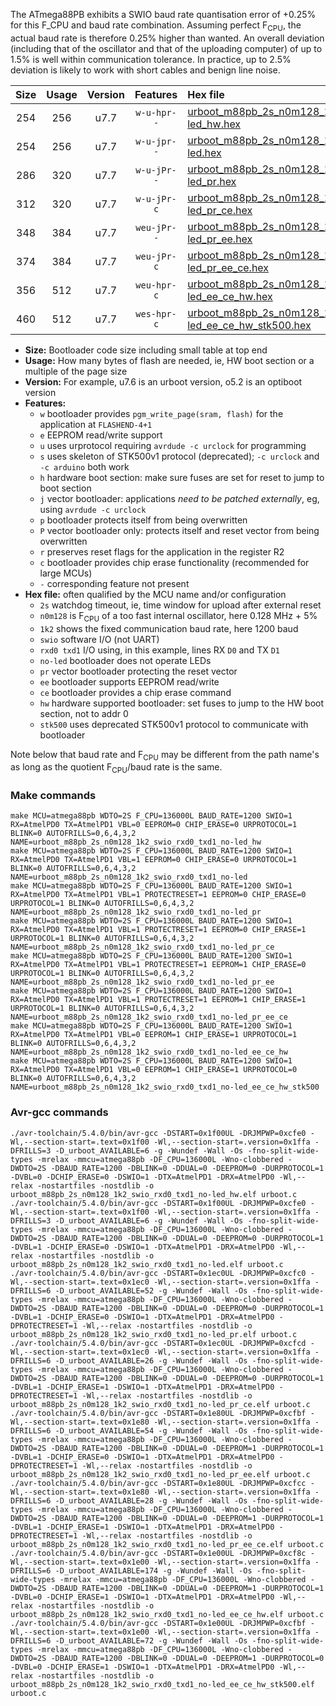 The ATmega88PB exhibits a SWIO baud rate quantisation error of +0.25% for this F_CPU and baud rate combination. Assuming perfect F<sub>CPU</sub>, the actual baud rate is therefore 0.25% higher than wanted. An overall deviation (including that of the oscillator and that of the uploading computer) of up to 1.5% is well within communication tolerance. In practice, up to 2.5% deviation is likely to work with short cables and benign line noise.

|Size|Usage|Version|Features|Hex file|
|:-:|:-:|:-:|:-:|:--|
|254|256|u7.7|`w-u-hpr--`|[urboot_m88pb_2s_n0m128_1k2_swio_rxd0_txd1_no-led_hw.hex](https://raw.githubusercontent.com/stefanrueger/urboot.hex/main/mcus/atmega88pb/watchdog_2_s/internal_oscillator_n%2B6.25%25/%2B0m128000_hz/%2B%2B%2B1k2_baud/uart0_rxd0_txd1/no-led/urboot_m88pb_2s_n0m128_1k2_swio_rxd0_txd1_no-led_hw.hex)|
|254|256|u7.7|`w-u-jpr--`|[urboot_m88pb_2s_n0m128_1k2_swio_rxd0_txd1_no-led.hex](https://raw.githubusercontent.com/stefanrueger/urboot.hex/main/mcus/atmega88pb/watchdog_2_s/internal_oscillator_n%2B6.25%25/%2B0m128000_hz/%2B%2B%2B1k2_baud/uart0_rxd0_txd1/no-led/urboot_m88pb_2s_n0m128_1k2_swio_rxd0_txd1_no-led.hex)|
|286|320|u7.7|`w-u-jPr--`|[urboot_m88pb_2s_n0m128_1k2_swio_rxd0_txd1_no-led_pr.hex](https://raw.githubusercontent.com/stefanrueger/urboot.hex/main/mcus/atmega88pb/watchdog_2_s/internal_oscillator_n%2B6.25%25/%2B0m128000_hz/%2B%2B%2B1k2_baud/uart0_rxd0_txd1/no-led/urboot_m88pb_2s_n0m128_1k2_swio_rxd0_txd1_no-led_pr.hex)|
|312|320|u7.7|`w-u-jPr-c`|[urboot_m88pb_2s_n0m128_1k2_swio_rxd0_txd1_no-led_pr_ce.hex](https://raw.githubusercontent.com/stefanrueger/urboot.hex/main/mcus/atmega88pb/watchdog_2_s/internal_oscillator_n%2B6.25%25/%2B0m128000_hz/%2B%2B%2B1k2_baud/uart0_rxd0_txd1/no-led/urboot_m88pb_2s_n0m128_1k2_swio_rxd0_txd1_no-led_pr_ce.hex)|
|348|384|u7.7|`weu-jPr--`|[urboot_m88pb_2s_n0m128_1k2_swio_rxd0_txd1_no-led_pr_ee.hex](https://raw.githubusercontent.com/stefanrueger/urboot.hex/main/mcus/atmega88pb/watchdog_2_s/internal_oscillator_n%2B6.25%25/%2B0m128000_hz/%2B%2B%2B1k2_baud/uart0_rxd0_txd1/no-led/urboot_m88pb_2s_n0m128_1k2_swio_rxd0_txd1_no-led_pr_ee.hex)|
|374|384|u7.7|`weu-jPr-c`|[urboot_m88pb_2s_n0m128_1k2_swio_rxd0_txd1_no-led_pr_ee_ce.hex](https://raw.githubusercontent.com/stefanrueger/urboot.hex/main/mcus/atmega88pb/watchdog_2_s/internal_oscillator_n%2B6.25%25/%2B0m128000_hz/%2B%2B%2B1k2_baud/uart0_rxd0_txd1/no-led/urboot_m88pb_2s_n0m128_1k2_swio_rxd0_txd1_no-led_pr_ee_ce.hex)|
|356|512|u7.7|`weu-hpr-c`|[urboot_m88pb_2s_n0m128_1k2_swio_rxd0_txd1_no-led_ee_ce_hw.hex](https://raw.githubusercontent.com/stefanrueger/urboot.hex/main/mcus/atmega88pb/watchdog_2_s/internal_oscillator_n%2B6.25%25/%2B0m128000_hz/%2B%2B%2B1k2_baud/uart0_rxd0_txd1/no-led/urboot_m88pb_2s_n0m128_1k2_swio_rxd0_txd1_no-led_ee_ce_hw.hex)|
|460|512|u7.7|`wes-hpr-c`|[urboot_m88pb_2s_n0m128_1k2_swio_rxd0_txd1_no-led_ee_ce_hw_stk500.hex](https://raw.githubusercontent.com/stefanrueger/urboot.hex/main/mcus/atmega88pb/watchdog_2_s/internal_oscillator_n%2B6.25%25/%2B0m128000_hz/%2B%2B%2B1k2_baud/uart0_rxd0_txd1/no-led/urboot_m88pb_2s_n0m128_1k2_swio_rxd0_txd1_no-led_ee_ce_hw_stk500.hex)|

- **Size:** Bootloader code size including small table at top end
- **Usage:** How many bytes of flash are needed, ie, HW boot section or a multiple of the page size
- **Version:** For example, u7.6 is an urboot version, o5.2 is an optiboot version
- **Features:**
  + `w` bootloader provides `pgm_write_page(sram, flash)` for the application at `FLASHEND-4+1`
  + `e` EEPROM read/write support
  + `u` uses urprotocol requiring `avrdude -c urclock` for programming
  + `s` uses skeleton of STK500v1 protocol (deprecated); `-c urclock` and `-c arduino` both work
  + `h` hardware boot section: make sure fuses are set for reset to jump to boot section
  + `j` vector bootloader: applications *need to be patched externally*, eg, using `avrdude -c urclock`
  + `p` bootloader protects itself from being overwritten
  + `P` vector bootloader only: protects itself and reset vector from being overwritten
  + `r` preserves reset flags for the application in the register R2
  + `c` bootloader provides chip erase functionality (recommended for large MCUs)
  + `-` corresponding feature not present
- **Hex file:** often qualified by the MCU name and/or configuration
  + `2s` watchdog timeout, ie, time window for upload after external reset
  + `n0m128` is F<sub>CPU</sub> of a too fast internal oscillator, here 0.128 MHz + 5%
  + `1k2` shows the fixed communication baud rate, here 1200 baud
  + `swio` software I/O (not UART)
  + `rxd0 txd1` I/O using, in this example, lines RX `D0` and TX `D1`
  + `no-led` bootloader does not operate LEDs
  + `pr` vector bootloader protecting the reset vector
  + `ee` bootloader supports EEPROM read/write
  + `ce` bootloader provides a chip erase command
  + `hw` hardware supported bootloader: set fuses to jump to the HW boot section, not to addr 0
  + `stk500` uses deprecated STK500v1 protocol to communicate with bootloader


Note below that baud rate and F<sub>CPU</sub> may be different from the path name's as long as the quotient F<sub>CPU</sub>/baud rate is the same.

### Make commands
```
make MCU=atmega88pb WDTO=2S F_CPU=136000L BAUD_RATE=1200 SWIO=1 RX=AtmelPD0 TX=AtmelPD1 VBL=0 EEPROM=0 CHIP_ERASE=0 URPROTOCOL=1 BLINK=0 AUTOFRILLS=0,6,4,3,2 NAME=urboot_m88pb_2s_n0m128_1k2_swio_rxd0_txd1_no-led_hw
make MCU=atmega88pb WDTO=2S F_CPU=136000L BAUD_RATE=1200 SWIO=1 RX=AtmelPD0 TX=AtmelPD1 VBL=1 EEPROM=0 CHIP_ERASE=0 URPROTOCOL=1 BLINK=0 AUTOFRILLS=0,6,4,3,2 NAME=urboot_m88pb_2s_n0m128_1k2_swio_rxd0_txd1_no-led
make MCU=atmega88pb WDTO=2S F_CPU=136000L BAUD_RATE=1200 SWIO=1 RX=AtmelPD0 TX=AtmelPD1 VBL=1 PROTECTRESET=1 EEPROM=0 CHIP_ERASE=0 URPROTOCOL=1 BLINK=0 AUTOFRILLS=0,6,4,3,2 NAME=urboot_m88pb_2s_n0m128_1k2_swio_rxd0_txd1_no-led_pr
make MCU=atmega88pb WDTO=2S F_CPU=136000L BAUD_RATE=1200 SWIO=1 RX=AtmelPD0 TX=AtmelPD1 VBL=1 PROTECTRESET=1 EEPROM=0 CHIP_ERASE=1 URPROTOCOL=1 BLINK=0 AUTOFRILLS=0,6,4,3,2 NAME=urboot_m88pb_2s_n0m128_1k2_swio_rxd0_txd1_no-led_pr_ce
make MCU=atmega88pb WDTO=2S F_CPU=136000L BAUD_RATE=1200 SWIO=1 RX=AtmelPD0 TX=AtmelPD1 VBL=1 PROTECTRESET=1 EEPROM=1 CHIP_ERASE=0 URPROTOCOL=1 BLINK=0 AUTOFRILLS=0,6,4,3,2 NAME=urboot_m88pb_2s_n0m128_1k2_swio_rxd0_txd1_no-led_pr_ee
make MCU=atmega88pb WDTO=2S F_CPU=136000L BAUD_RATE=1200 SWIO=1 RX=AtmelPD0 TX=AtmelPD1 VBL=1 PROTECTRESET=1 EEPROM=1 CHIP_ERASE=1 URPROTOCOL=1 BLINK=0 AUTOFRILLS=0,6,4,3,2 NAME=urboot_m88pb_2s_n0m128_1k2_swio_rxd0_txd1_no-led_pr_ee_ce
make MCU=atmega88pb WDTO=2S F_CPU=136000L BAUD_RATE=1200 SWIO=1 RX=AtmelPD0 TX=AtmelPD1 VBL=0 EEPROM=1 CHIP_ERASE=1 URPROTOCOL=1 BLINK=0 AUTOFRILLS=0,6,4,3,2 NAME=urboot_m88pb_2s_n0m128_1k2_swio_rxd0_txd1_no-led_ee_ce_hw
make MCU=atmega88pb WDTO=2S F_CPU=136000L BAUD_RATE=1200 SWIO=1 RX=AtmelPD0 TX=AtmelPD1 VBL=0 EEPROM=1 CHIP_ERASE=1 URPROTOCOL=0 BLINK=0 AUTOFRILLS=0,6,4,3,2 NAME=urboot_m88pb_2s_n0m128_1k2_swio_rxd0_txd1_no-led_ee_ce_hw_stk500
```

### Avr-gcc commands
```
./avr-toolchain/5.4.0/bin/avr-gcc -DSTART=0x1f00UL -DRJMPWP=0xcfe0 -Wl,--section-start=.text=0x1f00 -Wl,--section-start=.version=0x1ffa -DFRILLS=3 -D_urboot_AVAILABLE=6 -g -Wundef -Wall -Os -fno-split-wide-types -mrelax -mmcu=atmega88pb -DF_CPU=136000L -Wno-clobbered -DWDTO=2S -DBAUD_RATE=1200 -DBLINK=0 -DDUAL=0 -DEEPROM=0 -DURPROTOCOL=1 -DVBL=0 -DCHIP_ERASE=0 -DSWIO=1 -DTX=AtmelPD1 -DRX=AtmelPD0 -Wl,--relax -nostartfiles -nostdlib -o urboot_m88pb_2s_n0m128_1k2_swio_rxd0_txd1_no-led_hw.elf urboot.c
./avr-toolchain/5.4.0/bin/avr-gcc -DSTART=0x1f00UL -DRJMPWP=0xcfe0 -Wl,--section-start=.text=0x1f00 -Wl,--section-start=.version=0x1ffa -DFRILLS=3 -D_urboot_AVAILABLE=6 -g -Wundef -Wall -Os -fno-split-wide-types -mrelax -mmcu=atmega88pb -DF_CPU=136000L -Wno-clobbered -DWDTO=2S -DBAUD_RATE=1200 -DBLINK=0 -DDUAL=0 -DEEPROM=0 -DURPROTOCOL=1 -DVBL=1 -DCHIP_ERASE=0 -DSWIO=1 -DTX=AtmelPD1 -DRX=AtmelPD0 -Wl,--relax -nostartfiles -nostdlib -o urboot_m88pb_2s_n0m128_1k2_swio_rxd0_txd1_no-led.elf urboot.c
./avr-toolchain/5.4.0/bin/avr-gcc -DSTART=0x1ec0UL -DRJMPWP=0xcfc0 -Wl,--section-start=.text=0x1ec0 -Wl,--section-start=.version=0x1ffa -DFRILLS=6 -D_urboot_AVAILABLE=52 -g -Wundef -Wall -Os -fno-split-wide-types -mrelax -mmcu=atmega88pb -DF_CPU=136000L -Wno-clobbered -DWDTO=2S -DBAUD_RATE=1200 -DBLINK=0 -DDUAL=0 -DEEPROM=0 -DURPROTOCOL=1 -DVBL=1 -DCHIP_ERASE=0 -DSWIO=1 -DTX=AtmelPD1 -DRX=AtmelPD0 -DPROTECTRESET=1 -Wl,--relax -nostartfiles -nostdlib -o urboot_m88pb_2s_n0m128_1k2_swio_rxd0_txd1_no-led_pr.elf urboot.c
./avr-toolchain/5.4.0/bin/avr-gcc -DSTART=0x1ec0UL -DRJMPWP=0xcfcd -Wl,--section-start=.text=0x1ec0 -Wl,--section-start=.version=0x1ffa -DFRILLS=6 -D_urboot_AVAILABLE=26 -g -Wundef -Wall -Os -fno-split-wide-types -mrelax -mmcu=atmega88pb -DF_CPU=136000L -Wno-clobbered -DWDTO=2S -DBAUD_RATE=1200 -DBLINK=0 -DDUAL=0 -DEEPROM=0 -DURPROTOCOL=1 -DVBL=1 -DCHIP_ERASE=1 -DSWIO=1 -DTX=AtmelPD1 -DRX=AtmelPD0 -DPROTECTRESET=1 -Wl,--relax -nostartfiles -nostdlib -o urboot_m88pb_2s_n0m128_1k2_swio_rxd0_txd1_no-led_pr_ce.elf urboot.c
./avr-toolchain/5.4.0/bin/avr-gcc -DSTART=0x1e80UL -DRJMPWP=0xcfbf -Wl,--section-start=.text=0x1e80 -Wl,--section-start=.version=0x1ffa -DFRILLS=6 -D_urboot_AVAILABLE=54 -g -Wundef -Wall -Os -fno-split-wide-types -mrelax -mmcu=atmega88pb -DF_CPU=136000L -Wno-clobbered -DWDTO=2S -DBAUD_RATE=1200 -DBLINK=0 -DDUAL=0 -DEEPROM=1 -DURPROTOCOL=1 -DVBL=1 -DCHIP_ERASE=0 -DSWIO=1 -DTX=AtmelPD1 -DRX=AtmelPD0 -DPROTECTRESET=1 -Wl,--relax -nostartfiles -nostdlib -o urboot_m88pb_2s_n0m128_1k2_swio_rxd0_txd1_no-led_pr_ee.elf urboot.c
./avr-toolchain/5.4.0/bin/avr-gcc -DSTART=0x1e80UL -DRJMPWP=0xcfcc -Wl,--section-start=.text=0x1e80 -Wl,--section-start=.version=0x1ffa -DFRILLS=6 -D_urboot_AVAILABLE=28 -g -Wundef -Wall -Os -fno-split-wide-types -mrelax -mmcu=atmega88pb -DF_CPU=136000L -Wno-clobbered -DWDTO=2S -DBAUD_RATE=1200 -DBLINK=0 -DDUAL=0 -DEEPROM=1 -DURPROTOCOL=1 -DVBL=1 -DCHIP_ERASE=1 -DSWIO=1 -DTX=AtmelPD1 -DRX=AtmelPD0 -DPROTECTRESET=1 -Wl,--relax -nostartfiles -nostdlib -o urboot_m88pb_2s_n0m128_1k2_swio_rxd0_txd1_no-led_pr_ee_ce.elf urboot.c
./avr-toolchain/5.4.0/bin/avr-gcc -DSTART=0x1e00UL -DRJMPWP=0xcf8c -Wl,--section-start=.text=0x1e00 -Wl,--section-start=.version=0x1ffa -DFRILLS=6 -D_urboot_AVAILABLE=174 -g -Wundef -Wall -Os -fno-split-wide-types -mrelax -mmcu=atmega88pb -DF_CPU=136000L -Wno-clobbered -DWDTO=2S -DBAUD_RATE=1200 -DBLINK=0 -DDUAL=0 -DEEPROM=1 -DURPROTOCOL=1 -DVBL=0 -DCHIP_ERASE=1 -DSWIO=1 -DTX=AtmelPD1 -DRX=AtmelPD0 -Wl,--relax -nostartfiles -nostdlib -o urboot_m88pb_2s_n0m128_1k2_swio_rxd0_txd1_no-led_ee_ce_hw.elf urboot.c
./avr-toolchain/5.4.0/bin/avr-gcc -DSTART=0x1e00UL -DRJMPWP=0xcfbf -Wl,--section-start=.text=0x1e00 -Wl,--section-start=.version=0x1ffa -DFRILLS=6 -D_urboot_AVAILABLE=72 -g -Wundef -Wall -Os -fno-split-wide-types -mrelax -mmcu=atmega88pb -DF_CPU=136000L -Wno-clobbered -DWDTO=2S -DBAUD_RATE=1200 -DBLINK=0 -DDUAL=0 -DEEPROM=1 -DURPROTOCOL=0 -DVBL=0 -DCHIP_ERASE=1 -DSWIO=1 -DTX=AtmelPD1 -DRX=AtmelPD0 -Wl,--relax -nostartfiles -nostdlib -o urboot_m88pb_2s_n0m128_1k2_swio_rxd0_txd1_no-led_ee_ce_hw_stk500.elf urboot.c
```


